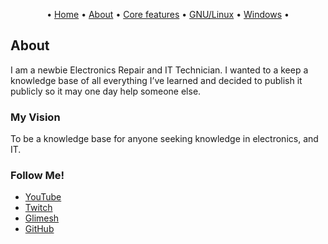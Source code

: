 <p align="center">
	&bull;
	<a href="#README.md">Home</a>
	&bull;
	<a href="#about.md">About</a>
	&bull;
	<a href="#electronics.md">Core features</a>
	&bull;
	<a href="#gnu_linux.md">GNU/Linux</a>
	&bull;
	<a href="#windows.md">Windows</a>
	&bull;
</p>


## About

I am a newbie Electronics Repair and IT Technician. I wanted to a keep a knowledge base of all everything I’ve learned and decided to publish it publicly so it may one day help someone else.

### My Vision

To be a knowledge base for anyone seeking knowledge in electronics, and IT.

### Follow Me!

- [YouTube](https://www.youtube.com/channel/UC1DmNsVZi4ETPQ57kNw7EeA)
- [Twitch](https://www.twitch.tv/nkrepair)
- [Glimesh](https://glimesh.tv/nkrepair)
- [GitHub](https://github.com/nkREPAIR)
